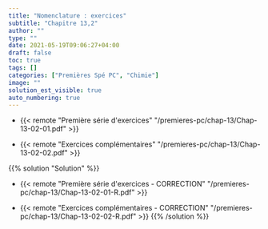 ```yaml
---
title: "Nomenclature : exercices"
subtitle: "Chapitre 13,2"
author: ""
type: ""
date: 2021-05-19T09:06:27+04:00
draft: false
toc: true
tags: []
categories: ["Premières Spé PC", "Chimie"]
image: ""
solution_est_visible: true
auto_numbering: true
---
```


- {{< remote "Première série d'exercices" "/premieres-pc/chap-13/Chap-13-02-01.pdf" >}}

- {{< remote "Exercices complémentaires" "/premieres-pc/chap-13/Chap-13-02-02.pdf" >}}

{{% solution "Solution" %}}

- {{< remote "Première série d'exercices - CORRECTION" "/premieres-pc/chap-13/Chap-13-02-01-R.pdf" >}}

- {{< remote "Exercices complémentaires - CORRECTION" "/premieres-pc/chap-13/Chap-13-02-02-R.pdf" >}}
{{% /solution %}}

